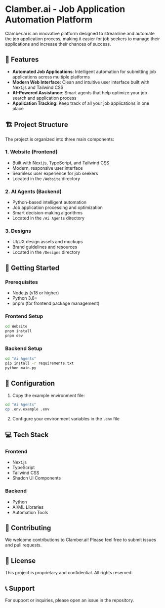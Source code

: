 # Clamber.ai - Job Application Automation Platform

Clamber.ai is an innovative platform designed to streamline and automate the job application process, making it easier for job seekers to manage their applications and increase their chances of success.

## 🌟 Features

- **Automated Job Applications**: Intelligent automation for submitting job applications across multiple platforms
- **Modern Web Interface**: Clean and intuitive user interface built with Next.js and Tailwind CSS
- **AI-Powered Assistance**: Smart agents that help optimize your job search and application process
- **Application Tracking**: Keep track of all your job applications in one place

## 🏗️ Project Structure

The project is organized into three main components:

### 1. Website (Frontend)
- Built with Next.js, TypeScript, and Tailwind CSS
- Modern, responsive user interface
- Seamless user experience for job seekers
- Located in the `/Website` directory

### 2. AI Agents (Backend)
- Python-based intelligent automation
- Job application processing and optimization
- Smart decision-making algorithms
- Located in the `/Ai Agents` directory

### 3. Designs
- UI/UX design assets and mockups
- Brand guidelines and resources
- Located in the `/Designs` directory

## 🚀 Getting Started

### Prerequisites
- Node.js (v18 or higher)
- Python 3.8+
- pnpm (for frontend package management)

### Frontend Setup
```bash
cd Website
pnpm install
pnpm dev
```

### Backend Setup
```bash
cd "Ai Agents"
pip install -r requirements.txt
python main.py
```

## 🔧 Configuration

1. Copy the example environment file:
```bash
cd "Ai Agents"
cp .env.example .env
```

2. Configure your environment variables in the `.env` file

## 💻 Tech Stack

### Frontend
- Next.js
- TypeScript
- Tailwind CSS
- Shadcn UI Components

### Backend
- Python
- AI/ML Libraries
- Automation Tools

## 🤝 Contributing

We welcome contributions to Clamber.ai! Please feel free to submit issues and pull requests.

## 📝 License

This project is proprietary and confidential. All rights reserved.

## 📞 Support

For support or inquiries, please open an issue in the repository. 